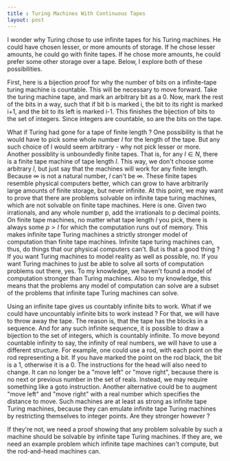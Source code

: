 ```yaml
---
title : Turing Machines With Continuous Tapes
layout: post
---
```

I wonder why Turing chose to use infinite tapes for his Turing machines. He could have chosen lesser, or more amounts of storage. If he chose lesser amounts, he could go with finite tapes. If he chose more amounts, he could prefer some other storage over a tape. Below, I explore both of these possibilities.

First, here is a bijection proof for why the number of bits on a infinite-tape turing machine is countable. This will be necessary to move forward. Take the turing machine tape, and mark an arbitrary bit as a 0. Now, mark the rest of the bits in a way, such that if bit b is marked i, the bit to its right is marked i+1, and the bit to its left is marked i-1. This finishes the bijection of bits to the set of integers. Since integers are countable, so are the bits on the tape. 

What if Turing had gone for a tape of finite length ? One possibility is that he would have to pick some whole number $l$ for the length of the tape. But any such choice of l would seem arbitrary - why not pick lesser or more. Another possiblity is unboundedly finite tapes. That is, for any $l \in N$, there is a finite tape machine of tape length $l$. This way, we don't choose some arbitrary $l$, but just say that the machines will work for any finite length. Because $\infty$ is not a natural number, $l$ can't be $\infty$. These finite tapes resemble physical computers better, which can grow to have arbitrarily large amounts of finite storage, but never infinite. At this point, we may want to prove that there are problems solvable on infinite tape turing machines, which are not solvable on finite tape machines. Here is one. Given two irrationals, and any whole number p, add the irrationals to p decimal points. On finite tape machines, no matter what tape length $l$ you pick, there is always some $p > l$ for which the computation runs out of memory. This makes infinite tape Turing machines a strictly stronger model of computation than finite tape machines. Infinite tape turing machines can, thus, do things that our physical computers can't. But is that a good thing ? If you want Turing machines to model reality as well as possible, no. If you want Turing machines to just be able to solve all sorts of computation problems out there, yes. To my knowledge, we haven't found a model of computation stronger than Turing machines. Also to my knowledge, this means that the problems any model of computation can solve are a subset of the problems that infinite tape Turing machines can solve. 

Using an infinite tape gives us countably infinite bits to work. What if we could have uncountably infinite bits to work instead ? For that, we will have to throw away the tape. The reason is, that the tape has the blocks in a sequence. And for any such infinite sequence, it is possible to draw a bijection to the set of integers, which is countably infinite. To move beyond countable infinity to say, the infinity of real numbers, we will have to use a different structure. For example, one could use a rod, with each point on the rod representing a bit. If you have marked the point on the rod black, the bit is a 1, otherwise it is a 0. The instructions for the head will also need to change. It can no longer be a "move left" or "move right", because there is no next or previous number in the set of reals. Instead, we may require something like a goto instruction. Another alternative could be to augment "move left" and "move right" with a real number which specifies the distance to move. Such machines are at least as strong as infinite tape Turing machines, because they can emulate infinite tape Turing machines by restricting themselves to integer points. Are they stronger however ? 

If they're not, we need a proof showing that any problem solvable by such a machine should be solvable by infinite tape Turing machines. If they are, we need an example problem which infinite tape machines can't compute, but the rod-and-head machines can. 